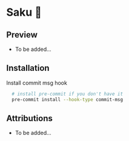 # Saku 🧮

## Preview

- To be added...

## Installation

Install commit msg hook

```bash
  # install pre-commit if you don't have it
  pre-commit install --hook-type commit-msg
```

## Attributions

- To be added...
